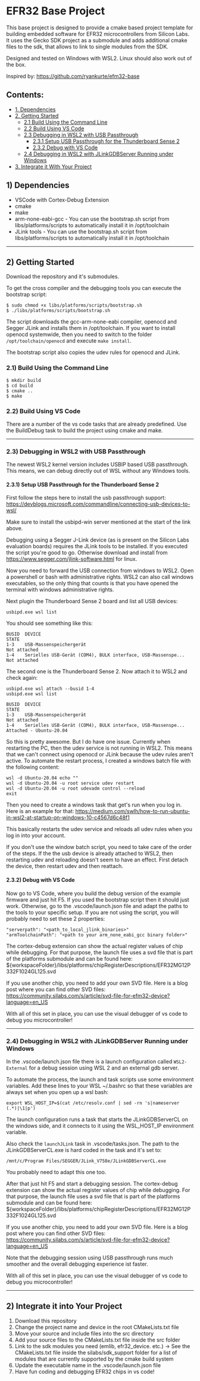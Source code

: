 # EFR32 Base Project

This base project is designed to provide a cmake based project template for building embedded software for
EFR32 microcontrollers from Silicon Labs.
It uses the Gecko SDK project as a submodule and adds additional
cmake files to the sdk, that allows to link to single modules from the SDK.

Designed and tested on Windows with WSL2. Linux should also work out of the box.

Inspired by: https://github.com/ryankurte/efm32-base

## Contents:
* [1. Dependencies](#1-dependencies)
* [2. Getting Started](#2-getting-started)
	* [2.1 Build Using the Command Line](#21-build-using-the-command-line)
	* [2.2 Build Using VS Code](#22-build-using-vs-code)
	* [2.3 Debugging in WSL2 with USB Passthrough](#23-debugging-in-wsl2-with-usb-passthrough)
		* [2.3.1 Setup USB Passthrough for the Thunderboard Sense 2](#231-setup-usb-passthrough-for-the-thunderboard-sense-2)
		* [2.3.2 Debug with VS Code](#232-debug-with-vs-code)
	* [2.4 Debugging in WSL2 with JLinkGDBServer Running under Windows](#24-debugging-in-wsl2-with-jlinkgdbserver-running-under-windows)
* [3. Integrate it With Your Project](#3-integrate-it-with-your-project)

## 1) Dependencies

 - VSCode with Cortex-Debug Extension 
 - cmake 
 - make
 - arm-none-eabi-gcc - You can use the bootstrap.sh script from libs/platforms/scripts to automatically install it in /opt/toolchain
 - JLink tools - You can use the bootstrap.sh script from libs/platforms/scripts to automatically install it in /opt/toolchain

---

## 2) Getting Started

Download the repository and it's submodules.

To get the cross compiler and the debugging tools you can execute the bootstrap script:

	$ sudo chmod +x libs/platforms/scripts/bootstrap.sh
	$ ./libs/platforms/scripts/bootstrap.sh

The script downloads the gcc-arm-none-eabi compiler, openocd and Segger JLink
and installs them in /opt/toolchain.
If you want to install openocd systemwide, then you need to switch to the 
folder `/opt/toolchain/openocd` and execute `make install`.

The bootstrap script also copies the udev rules for openocd and JLink.


### 2.1) Build Using the Command Line

	$ mkdir build
	$ cd build
	$ cmake ..
	$ make

### 2.2) Build Using VS Code

There are a number of the vs code tasks that are already predefined.
Use the BuildDebug task to build the project using cmake and make.

---

### 2.3) Debugging in WSL2 with USB Passthrough

The newest WSL2 kernel version includes USBIP based USB passthrough.
This means, we can debug directly out of WSL without any Windows tools.


#### 2.3.1) Setup USB Passthrough for the Thunderboard Sense 2

First follow the steps here to install the usb passthrough support:
https://devblogs.microsoft.com/commandline/connecting-usb-devices-to-wsl/

Make sure to install the usbipd-win server mentioned at the start of the link above.

Debugging using a Segger J-Link device (as is present on the Silicon Labs evaluation boards) requires the JLink tools to be installed.
If you executed the script you're good to go.
Otherwise download and install from https://www.segger.com/jlink-software.html for linux.


Now you need to forward the USB connection from windows to WSL2.
Open a powershell or bash with administrative rights.
WSL2 can also call windows executables, so the only thing that counts is that you have opened the terminal with windows administrative rights.

Next plugin the Thunderboard Sense 2 board and list all USB devices:

	usbipd.exe wsl list

You should see something like this:

	BUSID  DEVICE                                                        STATE
	1-3    USB-Massenspeichergerät                                       Not attached
	1-4    Serielles USB-Gerät (COM4), BULK interface, USB-Massenspe...  Not attached

The second one is the Thunderboard Sense 2.
Now attach it to WSL2 and check again:

	usbipd.exe wsl attach --busid 1-4
	usbipd.exe wsl list

	BUSID  DEVICE                                                        STATE
	1-3    USB-Massenspeichergerät                                       Not attached
	1-4    Serielles USB-Gerät (COM4), BULK interface, USB-Massenspe...  Attached - Ubuntu-20.04

So this is pretty awesome.
But I do have one issue. Currently when restarting the PC, then the udev service is not running in WSL2.
This means that we can't connect using openocd or JLink because the udev rules aren't active.
To automate the restart process, I created a windows batch file with the following content:

	wsl -d Ubuntu-20.04 echo ""
	wsl -d Ubuntu-20.04 -u root service udev restart
	wsl -d Ubuntu-20.04 -u root udevadm control --reload
	exit

Then you need to create a windows task that get's run when you log in.
Here is an example for that: https://medium.com/swlh/how-to-run-ubuntu-in-wsl2-at-startup-on-windows-10-c4567d6c48f1

This basically restarts the udev service and reloads all udev rules when you log in into your account.

If you don't use the window batch script, you need to take care of the order of the steps.
If the the usb device is already attached to WSL2, then restarting udev and reloading doesn't seem to have an effect.
First detach the device, then restart udev and then reattach.

#### 2.3.2) Debug with VS Code

Now go to VS Code, where you build the debug version of the example firmware and just hit F5.
If you used the bootstrap script then it should just work.
Otherwise, go to the .vscode/launch.json file and adapt the paths to the tools to your specific setup.
If you are not using the script, you will probably need to set these 2 properties:

	"serverpath": "<path_to_local_jlink_binaries>"
	"armToolchainPath": "<path to your arm_none_eabi_gcc binary folder>"

The cortex-debug extension can show the actual register values of chip while debugging.
For that purpose, the launch file uses a svd file that is part of the platforms submodule and can
be found here:
	${workspaceFolder}/libs/platforms/chipRegisterDescriptions/EFR32MG12P332F1024GL125.svd

If you use another chip, you need to add your own SVD file.
Here is a blog post where you can find other SVD files:
	https://community.silabs.com/s/article/svd-file-for-efm32-device?language=en_US

With all of this set in place, you can use the visual debugger of vs code to debug you 
microcontroller!

---

### 2.4) Debugging in WSL2 with JLinkGDBServer Running under Windows

In the .vscode/launch.json file there is a launch configuration called `WSL2-External` for a debug session using WSL 2 and an external gdb server.

To automate the process, the launch and task scripts use some environment variables.
Add these lines to your WSL ~/.bashrc so that these variables are always set when you open up a wsl bash:


	export WSL_HOST_IP=$(cat /etc/resolv.conf | sed -rn 's|nameserver (.*)|\1|p')


The launch configuration runs a task that starts the JLinkGDBServerCL on the windows side, 
and it connects to it using the WSL_HOST_IP environment variable.

Also check the `launchJLink` task in .vscode/tasks.json. The path to the JLinkGDBServerCL.exe is hard coded in the task and it's set to:

	/mnt/c/Program Files/SEGGER/JLink_V758e/JLinkGDBServerCL.exe

You probably need to adapt this one too.

After that just hit F5 and start a debugging session.
The cortex-debug extension can show the actual register values of chip while debugging.
For that purpose, the launch file uses a svd file that is part of the platforms submodule and can
be found here:
	${workspaceFolder}/libs/platforms/chipRegisterDescriptions/EFR32MG12P332F1024GL125.svd

If you use another chip, you need to add your own SVD file.
Here is a blog post where you can find other SVD files:
	https://community.silabs.com/s/article/svd-file-for-efm32-device?language=en_US

Note that the debugging session using USB passthrough runs much smoother and the overall debugging experience ist faster.

With all of this set in place, you can use the visual debugger of vs code to debug you 
microcontroller!

--- 

## 2) Integrate it into Your Project


1. Download this repository
2. Change the project name and device in the root CMakeLists.txt file
3. Move your source and include files into the src directory
4. Add your source files to the CMakeLists.txt file inside the src folder
5. Link to the sdk modules you need (emlib, efr32_device. etc.) -> See the CMakeLists.txt file inside the silabs/sdk_support folder for a list of modules that are currently supported by the cmake build system
6. Update the executable name in the .vscode/launch.json file
7. Have fun coding and debugging EFR32 chips in vs code!

